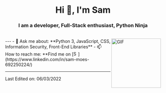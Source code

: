 <h1 align="center">Hi 👋, I'm Sam</h1>
<h3 align="center">I am a developer, Full-Stack enthusiast, Python Ninja</h3>
</br>
<img align="right" alt="GIF" height="160px" src="https://media.giphy.com/media/du3J3cXyzhj75IOgvA/giphy.gif" />
---
- 💬 Ask me about: **Python 3, JavaScript, CSS, Information Security, Front-End Libraries**
- 📫 How to reach me: **Find me on [<img alt="Sam | LinkedIn" height="15px" src="https://www.flaticon.com/svg/static/icons/svg/725/725337.svg"/>](https://www.linkedin.com/in/sam-moes-692250224/)

-----

Last Edited on: 06/03/2022
